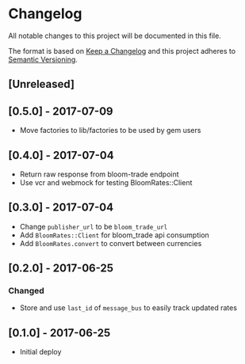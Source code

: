 # Changelog
All notable changes to this project will be documented in this file.

The format is based on [Keep a Changelog](http://keepachangelog.com/en/1.0.0/)
and this project adheres to [Semantic
Versioning](http://semver.org/spec/v2.0.0.html).

## [Unreleased]

## [0.5.0] - 2017-07-09
- Move factories to lib/factories to be used by gem users

## [0.4.0] - 2017-07-04
- Return raw response from bloom-trade endpoint
- Use vcr and webmock for testing BloomRates::Client

## [0.3.0] - 2017-07-04
- Change `publisher_url` to be `bloom_trade_url`
- Add `BloomRates::Client` for bloom_trade api consumption
- Add `BloomRates.convert` to convert between currencies

## [0.2.0] - 2017-06-25
### Changed
- Store and use `last_id` of `message_bus` to easily track updated rates

## [0.1.0] - 2017-06-25
- Initial deploy
